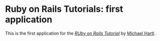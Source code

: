 # Ruby on Rails Tutorials: first application

This is the first application for the [*RUby on Rails Tutorial*](http://railstutorial.org/) by [Michael Hartl](http://michaelhartl.com/).

